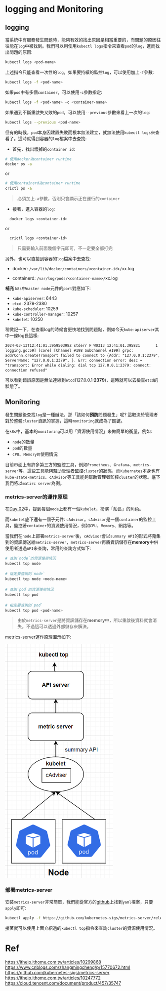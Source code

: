 # logging and Monitoring

## logging

當系統中有服務發生問題時，能夠有效的找出原因是相當重要的，而問題的原因往往能在`log`中被找到。我們可以用使用`kubectl logs`指令來查看`pod`的`log`，進而找出問題的原因:

```bash
kubectl logs <pod-name>
```
上述指令只能查看一次性的`log`，如果要持續的監控`log`，可以使用加上`-f`參數:

```bash
kubectl logs -f <pod-name>
```

如果`pod`中有多個`container`，可以使用`-c`參數指定:
```bash
kubectl logs -f <pod-name> -c <container-name>
```

如果遇到不斷重啟失又敗的`pod`，可以使用`--previous`參數來看上一次的`log`:
```bash
kubectl logs --previous <pod-name>
```

但有的時候，`pod`本身因建置失敗而根本無法建立，就無法使用`kubectl logs`來查看了。這時就得到容器的`log`檔案中去查找:

  * 首先，找出壞掉的`container id`:

```bash
# 使用docker為container runtime
docker ps -a
```
or
```bash
# 使用containerd為container runtime
crictl ps -a
```
> 必須加上`-a`參數，否則只會顯示正在運行的`container`

  * 接著，進入容器的`log`:
  
```bash
  docker logs <container-id> 
```
  or
```bash
  crictl logs <container-id>
```
> <container-id> 只需要輸入前面幾個字元即可，不一定要全部打完

另外，也可以直接到容器的`log`檔案中去查找:
  * docker: `/var/lib/docker/containers/<container-id>/`xx.log

  * containerd: `/var/log/pods/<container-name>/`xx.log

**補充**
`k8s`中`master node`元件的`port`對應如下:
  * `kube-apiserver`: 6443 
  * `etcd`: 2379-2380
  * `kube-scheduler`: 10259
  * `kube-controller-manager`: 10257
  * `kubelet`: 10250

稍微記一下，在查看log的時候會更快地找到問題點，例如今天`kube-apiserver`其中一條log長這樣:
```text
2024-03-13T12:41:01.395950398Z stderr F W0313 12:41:01.395821       1 logging.go:59] [core] [Channel #198 SubChannel #199] grpc: addrConn.createTransport failed to connect to {Addr: "127.0.0.1:2379", ServerName: "127.0.0.1:2379", }. Err: connection error: desc = "transport: Error while dialing: dial tcp 127.0.0.1:2379: connect: connection refused"
```
可以看到錯誤原因是無法連線到`etcd`(127.0.0.1:**2379**)，這時就可以去檢查`etcd`的狀態了。


## Monitoring

發生問題後查找`log`是一種辦法，那「該如何**預防**問題發生」呢? 這取決於管理者對於整體`cluster`資訊的掌握，這時`monitoring`就成為了關鍵。

在`k8s`中，基本的`monitoring`可以用「資源使用情況」來做簡單的衡量，例如:
  * `node`的數量
  * `pod`的數量
  * `CPU`、`Memory的`使用情況

目前市面上有許多第三方的監控工具，例如`Prometheus`、`Grafana`、`metrics-server`等，這些工具能夠幫助管理者監控`cluster`的狀態，而`Kubernetes`本身也有`kube-state-metrics`、`cAdvisor`等工具能夠幫助管理者監控`cluster`的狀態。底下我們將以`matirc server`為例。

### metrics-server的運作原理

在[Day 02](02.md)中，提到每個`node`上都有一個`kubelet`，扮演「船長」的角色。

而`kubelet`底下還有一個子元件: `cAdvisor`。`cAdvisor`是一個`container`的監控工具，監控著`container`的資源使用情況，例如`CPU`、`Memory`、網路等。

當我們在`node`上部署`metrics-server`後，`cAdvisor`會以`summary API`的形式將蒐集到的資訊傳送給`metrics-server`，`metrics-server`再將資訊儲存在**memory**中供使用者透過`API`來查詢，常用的查詢方式如下:

```bash
# 查詢`node`的資源使用情況
kubectl top node

# 指定要查詢的`node`
kubectl top node <node-name>

# 查詢`pod`的資源使用情況
kubectl top pod

# 指定要查詢的`pod`
kubectl top pod <pod-name>
```

> 由於`metrics-server`是將資訊儲存在**memory**中，所以重啟後資料就會消失。不過這可以透過外部儲存來解決。

metrics-server運作原理圖示如下:

![metrics-server](17-1-metric-server.png)

### 部署metrics-server

安裝`metrics-server`非常簡單，我們能從官方的[github](https://github.com/kubernetes-sigs/metrics-server)上找到`yaml`檔案，只要`apply`即可:

```bash
kubectl apply -f https://github.com/kubernetes-sigs/metrics-server/releases/latest/download/components.yaml
```

接著就可以使用上面介紹過的`kubectl top`指令來查詢`cluster`的資源使用情況。

# Ref
https://ithelp.ithome.com.tw/articles/10299868
https://www.cnblogs.com/zhangmingcheng/p/15770672.html
https://github.com/kubernetes-sigs/metrics-server
https://ithelp.ithome.com.tw/articles/10247772
https://cloud.tencent.com/document/product/457/35747
